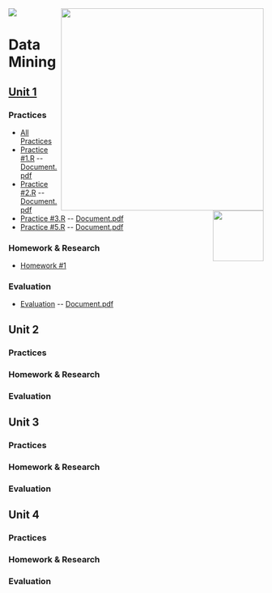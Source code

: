 <img src="https://user-images.githubusercontent.com/38325865/111556068-50a3a480-874f-11eb-8228-91fdff8844be.jpg" width = "400" align="right">
<img src="https://user-images.githubusercontent.com/38325865/111556054-4a152d00-874f-11eb-8316-4b185ca86fdf.png" width "90">

# Data Mining <img src="https://user-images.githubusercontent.com/38325865/111557112-a7aa7900-8751-11eb-90ff-5fec450d97d2.jpg" width="100" align="right">




## [Unit 1](https://github.com/vcesar454/Data_Mining/tree/Unit_1)
### Practices
- [All Practices](https://github.com/vcesar454/Data_Mining/tree/Unit_1/Practices) <br>
- [Practice #1.R](https://github.com/vcesar454/Data_Mining/blob/Unit_1/Practices/Practice_1.R) -- [Document.pdf](https://github.com/vcesar454/Data_Mining/blob/Unit_1/Practices/Practice%201.pdf)
- [Practice #2.R](https://github.com/vcesar454/Data_Mining/blob/Unit_1/Practices/Practice_2.R) -- [Document.pdf](https://github.com/vcesar454/Data_Mining/blob/Unit_1/Practices/Practice%202.pdf)
- [Practice #3.R](https://github.com/vcesar454/Data_Mining/blob/Unit_1/Practices/Practice_3.R) -- [Document.pdf](https://github.com/vcesar454/Data_Mining/blob/Unit_1/Practices/Practice%203.pdf)
- [Practice #5.R](https://github.com/vcesar454/Data_Mining/blob/Unit_1/Practices/Practice_5.R) -- [Document.pdf](https://github.com/vcesar454/Data_Mining/blob/Unit_1/Practices/Practice%205.pdf)
### Homework & Research
- [Homework #1](https://github.com/vcesar454/Data_Mining/blob/Unit_1/Homework%20%26%20Research/Homework_1_Questionnaire.pdf)
### Evaluation
- [Evaluation](https://github.com/vcesar454/Data_Mining/blob/Unit_1/Evaluations/Exam.R) -- [Document.pdf](https://github.com/vcesar454/Data_Mining/blob/Unit_1/Evaluations/Evaluative%20practice.pdf)

## Unit 2
### Practices
### Homework & Research
### Evaluation

## Unit 3
### Practices
### Homework & Research
### Evaluation

## Unit 4
### Practices
### Homework & Research
### Evaluation
